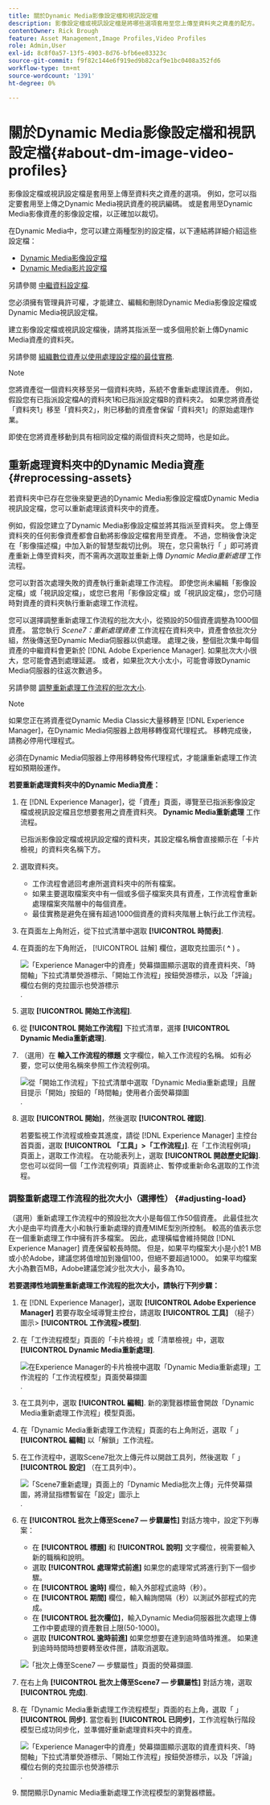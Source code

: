 ```yaml
---
title: 關於Dynamic Media影像設定檔和視訊設定檔
description: 影像設定檔或視訊設定檔是將哪些選項套用至您上傳至資料夾之資產的配方。 例如，您可以指定要套用至上傳之Dynamic Media視訊資產的視訊編碼。 或是套用至Dynamic Media影像資產的影像設定檔，以正確加以裁切。
contentOwner: Rick Brough
feature: Asset Management,Image Profiles,Video Profiles
role: Admin,User
exl-id: 8c8f0a57-13f5-4903-8d76-bfb6ee83323c
source-git-commit: f9f82c144e6f919ed9b82caf9e1bc0408a352fd6
workflow-type: tm+mt
source-wordcount: '1391'
ht-degree: 0%

---
```


# 關於Dynamic Media影像設定檔和視訊設定檔{#about-dm-image-video-profiles}

影像設定檔或視訊設定檔是套用至上傳至資料夾之資產的選項。 例如，您可以指定要套用至上傳之Dynamic Media視訊資產的視訊編碼。 或是套用至Dynamic Media影像資產的影像設定檔，以正確加以裁切。

在Dynamic Media中，您可以建立兩種型別的設定檔，以下連結將詳細介紹這些設定檔：

* [Dynamic Media影像設定檔](/help/assets/dynamic-media/image-profiles.md)
* [Dynamic Media影片設定檔](/help/assets/dynamic-media/video-profiles.md)

另請參閱 [中繼資料設定檔](/help/assets/metadata-profiles.md).

您必須擁有管理員許可權，才能建立、編輯和刪除Dynamic Media影像設定檔或Dynamic Media視訊設定檔。

建立影像設定檔或視訊設定檔後，請將其指派至一或多個用於新上傳Dynamic Media資產的資料夾。

另請參閱 [組織數位資產以使用處理設定檔的最佳實務](/help/assets/organize-assets.md).


>[!NOTE]
>
>您將資產從一個資料夾移至另一個資料夾時，系統不會重新處理該資產。 例如，假設您有已指派設定檔A的資料夾1和已指派設定檔B的資料夾2。 如果您將資產從「資料夾1」移至「資料夾2」，則已移動的資產會保留「資料夾1」的原始處理作業。
>
>即使在您將資產移動到具有相同設定檔的兩個資料夾之間時，也是如此。

## 重新處理資料夾中的Dynamic Media資產 {#reprocessing-assets}

若資料夾中已存在您後來變更過的Dynamic Media影像設定檔或Dynamic Media視訊設定檔，您可以重新處理該資料夾中的資產。

例如，假設您建立了Dynamic Media影像設定檔並將其指派至資料夾。 您上傳至資料夾的任何影像資產都會自動將影像設定檔套用至資產。 不過，您稍後會決定在「影像描述檔」中加入新的智慧型裁切比例。 現在，您只需執行「 」即可將資產重新上傳至資料夾，而不需再次選取並重新上傳 *Dynamic Media重新處理* 工作流程。

您可以對首次處理失敗的資產執行重新處理工作流程。 即使您尚未編輯「影像設定檔」或「視訊設定檔」，或您已套用「影像設定檔」或「視訊設定檔」，您仍可隨時對資產的資料夾執行重新處理工作流程。

您可以選擇調整重新處理工作流程的批次大小，從預設的50個資產調整為1000個資產。 當您執行 _Scene7：重新處理資產_ 工作流程在資料夾中，資產會依批次分組，然後傳送至Dynamic Media伺服器以供處理。 處理之後，整個批次集中每個資產的中繼資料會更新於 [!DNL Adobe Experience Manager]. 如果批次大小很大，您可能會遇到處理延遲。 或者，如果批次大小太小，可能會導致Dynamic Media伺服器的往返次數過多。

另請參閱 [調整重新處理工作流程的批次大小](#adjusting-load).

>[!NOTE]
>
>如果您正在將資產從Dynamic Media Classic大量移轉至 [!DNL Experience Manager]，在Dynamic Media伺服器上啟用移轉復寫代理程式。 移轉完成後，請務必停用代理程式。
>
>必須在Dynamic Media伺服器上停用移轉發佈代理程式，才能讓重新處理工作流程如預期般運作。

<!-- LEAVE IN PLACE, MAY BE USED IN THE FUTURE

Batch size is the number of assets that are amalgamated into a single IPS (Dynamic Media's Image Production System) job. When you run the Dynamic Media Reprocess workflow, the job is triggered on IPS. The number of IPS jobs that are triggered is based on the total number of assets in the folder, divided by the batch size. For example, suppose you had a folder with 150 assets and a batch size of 50. In this case, three IPS jobs are triggered. The assets are updated when the entire batch size (50 in our example) is processed in IPS. The job then moves onto the next IPS job and so on until complete. If you increase the batch size, you may notice a longer delay with assets getting updated. 

-->

**若要重新處理資料夾中的Dynamic Media資產：**

1. 在 [!DNL Experience Manager]，從「資產」頁面，導覽至已指派影像設定檔或視訊設定檔且您想要套用之資產資料夾。 **Dynamic Media重新處理** 工作流程。

   已指派影像設定檔或視訊設定檔的資料夾，其設定檔名稱會直接顯示在「卡片檢視」的資料夾名稱下方。

1. 選取資料夾。

   * 工作流程會遞回考慮所選資料夾中的所有檔案。
   * 如果主要選取檔案夾中有一個或多個子檔案夾具有資產，工作流程會重新處理檔案夾階層中的每個資產。
   * 最佳實務是避免在擁有超過1000個資產的資料夾階層上執行此工作流程。

1. 在頁面左上角附近，從下拉式清單中選取 **[!UICONTROL 時間表]**.
1. 在頁面的左下角附近， [!UICONTROL 註解] 欄位，選取克拉圖示( **^** ) 。

   ![「Experience Manager中的資產」熒幕擷圖顯示選取的資產資料夾、「時間軸」下拉式清單熒游標示、「開始工作流程」按鈕熒游標示，以及「評論」欄位右側的克拉圖示也熒游標示](/help/assets/dynamic-media/assets/reprocess-assets1.png).

1. 選取 **[!UICONTROL 開始工作流程]**.
1. 從 **[!UICONTROL 開始工作流程]** 下拉式清單，選擇 **[!UICONTROL Dynamic Media重新處理]**.
1. （選用）在 **輸入工作流程的標題** 文字欄位，輸入工作流程的名稱。 如有必要，您可以使用名稱來參照工作流程例項。

   ![從「開始工作流程」下拉式清單中選取「Dynamic Media重新處理」且醒目提示「開始」按鈕的「時間軸」使用者介面熒幕擷圖](/help/assets/dynamic-media/assets/reprocess-assets2.png).

1. 選取 **[!UICONTROL 開始]**，然後選取 **[!UICONTROL 確認]**.

   若要監視工作流程或檢查其進度，請從 [!DNL Experience Manager] 主控台首頁面，選取 **[!UICONTROL 「工具」>「工作流程」]**. 在「工作流程例項」頁面上，選取工作流程。 在功能表列上，選取 **[!UICONTROL 開啟歷史記錄]**. 您也可以從同一個「工作流程例項」頁面終止、暫停或重新命名選取的工作流程。

### 調整重新處理工作流程的批次大小（選擇性） {#adjusting-load}

（選用）重新處理工作流程中的預設批次大小是每個工作50個資產。 此最佳批次大小是由平均資產大小和執行重新處理的資產MIME型別所控制。 較高的值表示您在一個重新處理工作中擁有許多檔案。 因此，處理橫幅會維持開啟 [!DNL Experience Manager] 資產保留較長時間。 但是，如果平均檔案大小是小於1 MB或小於Adobe，建議您將值增加到幾個100，但絕不要超過1000。 如果平均檔案大小為數百MB，Adobe建議您減少批次大小，最多為10。

**若要選擇性地調整重新處理工作流程的批次大小，請執行下列步驟：**

1. 在 [!DNL Experience Manager]，選取 **[!UICONTROL Adobe Experience Manager]** 若要存取全域導覽主控台，請選取 **[!UICONTROL 工具]** （槌子）圖示> **[!UICONTROL 工作流程>模型]**.
1. 在「工作流程模型」頁面的「卡片檢視」或「清單檢視」中，選取 **[!UICONTROL Dynamic Media重新處理]**.

   ![在Experience Manager的卡片檢視中選取「Dynamic Media重新處理」工作流程的「工作流程模型」頁面熒幕擷圖](/help/assets/dynamic-media/assets/reprocess-assets7.png).

1. 在工具列中，選取 **[!UICONTROL 編輯]**. 新的瀏覽器標籤會開啟「Dynamic Media重新處理工作流程」模型頁面。
1. 在「Dynamic Media重新處理工作流程」頁面的右上角附近，選取「 」 **[!UICONTROL 編輯]** 以「解鎖」工作流程。
1. 在工作流程中，選取Scene7批次上傳元件以開啟工具列，然後選取「 」 **[!UICONTROL 設定]** （在工具列中）。

   ![「Scene7重新處理」頁面上的「Dynamic Media批次上傳」元件熒幕擷圖，將滑鼠指標暫留在「設定」圖示上](/help/assets/dynamic-media/assets/reprocess-assets8.png).

1. 在 **[!UICONTROL 批次上傳至Scene7 — 步驟屬性]** 對話方塊中，設定下列專案：
   * 在 **[!UICONTROL 標題]** 和 **[!UICONTROL 說明]** 文字欄位，視需要輸入新的職稱和說明。
   * 選取 **[!UICONTROL 處理常式前進]** 如果您的處理常式將進行到下一個步驟。
   * 在 **[!UICONTROL 逾時]** 欄位，輸入外部程式逾時（秒）。
   * 在 **[!UICONTROL 期間]** 欄位，輸入輪詢間隔（秒）以測試外部程式的完成。
   * 在 **[!UICONTROL 批次欄位]**，輸入Dynamic Media伺服器批次處理上傳工作中要處理的資產數目上限(50-1000)。
   * 選取 **[!UICONTROL 逾時前進]** 如果您想要在達到逾時值時推進。 如果達到逾時時間時想要轉至收件匣，請取消選取。

   ![「批次上傳至Scene7 — 步驟屬性」頁面的熒幕擷圖](/help/assets/dynamic-media/assets/reprocess-assets3.png).

1. 在右上角 **[!UICONTROL 批次上傳至Scene7 — 步驟屬性]** 對話方塊，選取 **[!UICONTROL 完成]**.

1. 在「Dynamic Media重新處理工作流程模型」頁面的右上角，選取「 」 **[!UICONTROL 同步]**. 當您看到 **[!UICONTROL 已同步]**，工作流程執行階段模型已成功同步化，並準備好重新處理資料夾中的資產。

   ![「Experience Manager中的資產」熒幕擷圖顯示選取的資產資料夾、「時間軸」下拉式清單熒游標示、「開始工作流程」按鈕熒游標示，以及「評論」欄位右側的克拉圖示也熒游標示](/help/assets/dynamic-media/assets/reprocess-assets1.png).

1. 關閉顯示Dynamic Media重新處理工作流程模型的瀏覽器標籤。

<!-- MAY BE NEEDED IN THE FUTURE

1. Return to the browser tab that has the open Workflow Models page, then press **Esc** to exit the selection.
1. In the upper-left corner of the page, select **[!UICONTROL Adobe Experience Manager]** to access the global navigation console, then select the **[!UICONTROL Tools]** (hammer) icon > **[!UICONTROL General > CRXDE Lite]**.
1. In the folder tree on the left side of the CRXDE Lite page, navigate to the following location:

   `/conf/global/settings/workflow/models/scene7_reprocess_assets/jcr:content/flow/reprocess/metaData`

   ![CRXDE Lite](/help/security/assets/workflow-models9.png)

1. On the right side of the CRXDE Lite page, in the lower portion, enter the following name, type, and value in its respective field:
    * **[!UICONTROL Name]**: `reprocess-batch-size`
    * **[!UICONTROL Type]**: `Long`
    * **[!UICONTROL Value]**: enter a default value (50-1000) for the batch size
1. In the lower-right corner, select **[!UICONTROL Add]**. The new property appears as the following:

    ![Saving the new property](/help/security/assets/workflow-models10.png)

1. On the menu bar of the CRXDE Lite page, select **[!UICONTROL Save All]**.
1. In the upper-left corner of the page, select **[!UICONTROL CRXDE Lite]** to return to the main Experience Manager console
1. Repeat steps 1-7 to re-synchronize the new batch size to the Dynamic Media Reprocess workflow model.

-->
